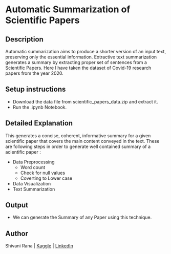 # Automatic Summarization of Scientific Papers

## Description

 Automatic summarization aims to produce a shorter version of an input text, preserving only the essential information. Extractive text summarization generates a summary by extracting proper set of sentences from a Scientific Papers.
 Here I have taken the dataset of Covid-19 research papers from the year 2020.
 
## Setup instructions

- Download the data file from scientific_papers_data.zip and extract it.
- Run the .ipynb Notebook.

## Detailed Explanation

This generates a concise, coherent, informative summary for a given scientific paper that covers the main content conveyed in the text.
These are following steps in order to generate well contained summary of a acientific paper :
- Data Preprocessing
  - Word count
  - Check for null values
  - Coverting to Lower case
- Data Visualization
- Text Summarization

## Output

- We can generate the Summary of any Paper using this technique.

## Author

Shivani Rana | [Kaggle](https://www.kaggle.com/shivanirana63) | [LinkedIn](https://www.linkedin.com/in/shivani-rana-b833a91a3/)


